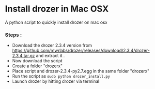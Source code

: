 # Install drozer in Mac OSX
A python script to quickly install drozer on mac osx

### Steps :
* Download the drozer 2.3.4 version from https://github.com/mwrlabs/drozer/releases/download/2.3.4/drozer-2.3.4.tar.gz and extract it .
* Now download the script
* Create a folder "drozerx" 
* Place script and drozer-2.3.4-py2.7.egg in the same folder "drozerx"
* Run the script as ```sudo python drozer_install.py```
* Launch drozer by hitting drozer via terminal 
